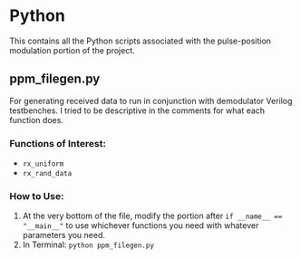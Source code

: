 # Python
This contains all the Python scripts associated with the pulse-position modulation portion of the project.

## ppm_filegen.py
For generating received data to run in conjunction with demodulator Verilog testbenches. I tried to be descriptive in the comments for what each function does.
### Functions of Interest:
* `rx_uniform`
* `rx_rand_data`
### How to Use:
1. At the very bottom of the file, modify the portion after `if __name__ == "__main__"` to use whichever functions you need with whatever parameters you need.
2. In Terminal: `python ppm_filegen.py`
